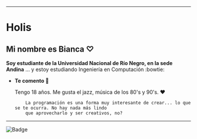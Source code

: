 ***

# Holis

## Mi nombre es Bianca ♡

**Soy estudiante de la Universidad Nacional de Río Negro, en la sede Andina**
... y estoy estudiando Ingeniería en Computación :bowtie:

- **Te comento :mate:**

     Tengo 18 años. Me gusta el jazz, música de los 80's y 90's. ❤
     
          La programación es una forma muy interesante de crear... lo que se te ocurra. No hay nada más lindo
          que aprovecharlo y ser creativos, no? 


***
![Badge](https://bit.ly/icom-badge)
